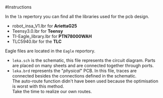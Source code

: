#Instructions

In the `lb` repertory you can find all the libraries used for the pcb design.

*   robot_insa_V1.lbr for __AriettaG25__
*   Teensy3.0.lbr for __Teensy__
*   TI-Eagle_library.lbr for __PTN78000WAH__
*   TLC5940.lbr for the __TLC__


Eagle files are located in the `Eagle` reportory.

* `leka.sch` is the schematic, this file represents the circuit diagram.
Parts are placed on many sheets and are connected together through ports.
* `leka.brd` represents the "_physical_" PCB. In this file, traces are connected 
besides the connections defined in the schematic.   
The auto-route function didn't 
have been used because the optimisation is worst with this method.  
Take the time to realize our own routes.
